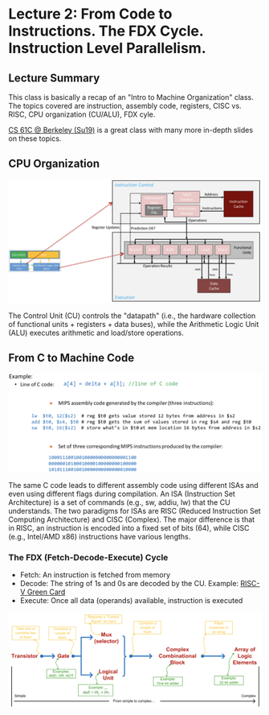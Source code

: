 # Lecture 2: From Code to Instructions. The FDX Cycle. Instruction Level Parallelism.

## Lecture Summary

This class is basically a recap of an "Intro to Machine Organization" class. The topics covered are instruction, assembly code, registers, CISC vs. RISC, CPU organization (CU/ALU), FDX cyle.

[CS 61C @ Berkeley (Su19)](https://inst.eecs.berkeley.edu/\~cs61c/su19/) is a great class with many more in-depth slides on these topics.

## CPU Organization

![A (somewhat simplified) schematic architecture](<../../.gitbook/assets/Screen Shot 2021-01-27 at 11.23.15 AM.png>)

The Control Unit (CU) controls the "datapath" (i.e., the hardware collection of functional units + registers + data buses), while the Arithmetic Logic Unit (ALU) executes arithmetic and load/store operations.

## From C to Machine Code

![C code -> intermediate representation -> assembly code -> machine code/instructions](<../../.gitbook/assets/Screen Shot 2021-01-27 at 11.32.57 AM.png>)

The same C code leads to different assembly code using different ISAs and even using different flags during compilation. An ISA (Instruction Set Architecture) is a set of commands (e.g., sw, addiu, lw) that the CU understands. The two paradigms for ISAs are RISC (Reduced Instruction Set Computing Architecture) and CISC (Complex). The major difference is that in RISC, an instruction is encoded into a fixed set of bits (64), while CISC (e.g., Intel/AMD x86) instructions have various lengths.

### The FDX (Fetch-Decode-Execute) Cycle

* Fetch: An instruction is fetched from memory
* Decode: The string of 1s and 0s are decoded by the CU. Example: [RISC-V Green Card](https://www.cl.cam.ac.uk/teaching/1617/ECAD+Arch/files/docs/RISCVGreenCardv8-20151013.pdf)
* Execute: Once all data (operands) available, instruction is executed

![Integrated Circuits: From Transistors to Chip Microarchitecture](<../../.gitbook/assets/Screen Shot 2021-01-27 at 12.10.48 PM.png>)
